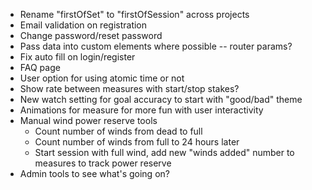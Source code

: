 - Rename "firstOfSet" to "firstOfSession" across projects
- Email validation on registration
- Change password/reset password
- Pass data into custom elements where possible -- router params?
- Fix auto fill on login/register
- FAQ page
- User option for using atomic time or not
- Show rate between measures with start/stop stakes?
- New watch setting for goal accuracy to start with "good/bad" theme
- Animations for measure for more fun with user interactivity
- Manual wind power reserve tools
	- Count number of winds from dead to full
	- Count number of winds from full to 24 hours later
	- Start session with full wind, add new "winds added" number to measures to track power reserve
- Admin tools to see what's going on?